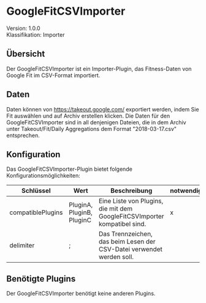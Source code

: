 # GoogleFitCSVImporter
Version: 1.0.0  
Klassifikation: Importer

Übersicht
-----
Der GoogleFitCSVImporter ist ein Importer-Plugin, das Fitness-Daten von Google Fit im CSV-Format importiert.

Daten
-----
Daten können von https://takeout.google.com/ exportiert werden, indem Sie Fit auswählen und auf Archiv erstellen klicken. Die Daten für den GoogleFitCSVImporter sind in all denjenigen Dateien, die in dem Archiv unter Takeout/Fit/Daily Aggregations dem Format "2018-03-17.csv" entsprechen.

Konfiguration
-----
Das GoogleFitCSVImporter-Plugin bietet folgende Konfigurationsmöglichkeiten:

| Schlüssel  | Wert | Beschreibung | notwendig |
| ------------- | ------------- |  ------------- | ------------- |
| compatiblePlugins | PluginA, PluginB, PluginC | Eine Liste von Plugins, die mit dem GoogleFitCSVImporter kompatibel sind. | x
| delimiter | ; | Das Trennzeichen, das beim Lesen der CSV-Datei verwendet werden soll. | 

Benötigte Plugins
-----
Der GoogleFitCSVImporter benötigt keine anderen Plugins.
